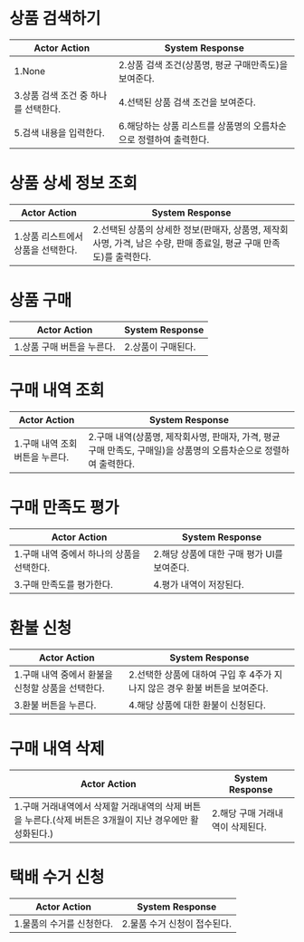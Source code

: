 상품 검색하기
=============
|Actor Action|System Response|
|------|---|
|1.None|2.상품 검색 조건(상품명, 평균 구매만족도)을 보여준다.|
|3.상품 검색 조건 중 하나를 선택한다.|4.선택된 상품 검색 조건을 보여준다.|
|5.검색 내용을 입력한다.|6.해당하는 상품 리스트를 상품명의 오름차순으로 정렬하여 출력한다.|

상품 상세 정보 조회
=============
|Actor Action|System Response|
|------|---|
|1.상품 리스트에서 상품을 선택한다.|2.선택된 상품의 상세한 정보(판매자, 상품명, 제작회사명, 가격, 남은 수량, 판매 종료일, 평균 구매 만족도)를 출력한다.|

상품 구매
=============
|Actor Action|System Response|
|------|---|
|1.상품 구매 버튼을 누른다.|2.상품이 구매된다.|

구매 내역 조회
=============
|Actor Action|System Response|
|------|---|
|1.구매 내역 조회 버튼을 누른다.|2.구매 내역(상품명, 제작회사명, 판매자, 가격, 평균 구매 만족도, 구매일)을 상품명의 오름차순으로 정렬하여 출력한다.|

구매 만족도 평가
=============
|Actor Action|System Response|
|------|---|
|1.구매 내역 중에서 하나의 상품을 선택한다.|2.해당 상품에 대한 구매 평가 UI를 보여준다.|
|3.구매 만족도를 평가한다.|4.평가 내역이 저장된다.|

환불 신청
=============
|Actor Action|System Response|
|------|---|
|1.구매 내역 중에서 환불을 신청할 상품을 선택한다.|2.선택한 상품에 대하여 구입 후 4주가 지나지 않은 경우 환불 버튼을 보여준다.|
|3.환불 버튼을 누른다.|4.해당 상품에 대한 환불이 신청된다.|

구매 내역 삭제
=============
|Actor Action|System Response|
|------|---|
|1.구매 거래내역에서 삭제할 거래내역의 삭제 버튼을 누른다.(삭제 버튼은 3개월이 지난 경우에만 활성화된다.)|2.해당 구매 거래내역이 삭제된다.|

택배 수거 신청
=============
|Actor Action|System Response|
|------|---|
|1.물품의 수거를 신청한다.|2.물품 수거 신청이 접수된다.|